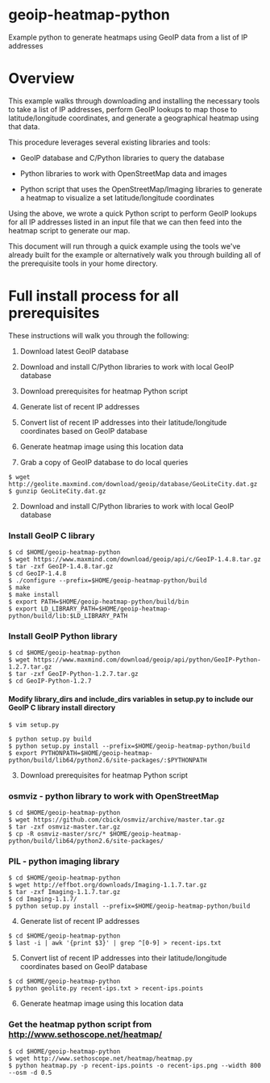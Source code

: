 geoip-heatmap-python
====================

Example python to generate heatmaps using GeoIP data from a list of IP addresses

Overview
========

This example walks through downloading and installing the necessary tools to
take a list of IP addresses, perform GeoIP lookups to map those to
latitude/longitude coordinates, and generate a geographical heatmap using that
data.  

This procedure leverages several existing libraries and tools:

- GeoIP database and C/Python libraries to query the database

- Python libraries to work with OpenStreetMap data and images

- Python script that uses the OpenStreetMap/Imaging libraries to generate a
  heatmap to visualize a set latitude/longitude coordinates

Using the above, we wrote a quick Python script to perform GeoIP lookups for
all IP addresses listed in an input file that we can then feed into the heatmap
script to generate our map.

This document will run through a quick example using the tools we've already
built for the example or alternatively walk you through building all of the
prerequisite tools in your home directory.


Full install process for all prerequisites
==========================================

These instructions will walk you through the following:
1. Download latest GeoIP database
2. Download and install C/Python libraries to work with local GeoIP database
3. Download prerequisites for heatmap Python script
4. Generate list of recent IP addresses
5. Convert list of recent IP addresses into their latitude/longitude
   coordinates based on GeoIP database
6. Generate heatmap image using this location data

1. Grab a copy of GeoIP database to do local queries

```
$ wget http://geolite.maxmind.com/download/geoip/database/GeoLiteCity.dat.gz
$ gunzip GeoLiteCity.dat.gz
```

2. Download and install C/Python libraries to work with local GeoIP database

### Install GeoIP C library
```
$ cd $HOME/geoip-heatmap-python
$ wget https://www.maxmind.com/download/geoip/api/c/GeoIP-1.4.8.tar.gz
$ tar -zxf GeoIP-1.4.8.tar.gz
$ cd GeoIP-1.4.8
$ ./configure --prefix=$HOME/geoip-heatmap-python/build
$ make
$ make install
$ export PATH=$HOME/geoip-heatmap-python/build/bin
$ export LD_LIBRARY_PATH=$HOME/geoip-heatmap-python/build/lib:$LD_LIBRARY_PATH
```

### Install GeoIP Python library
```
$ cd $HOME/geoip-heatmap-python
$ wget https://www.maxmind.com/download/geoip/api/python/GeoIP-Python-1.2.7.tar.gz
$ tar -zxf GeoIP-Python-1.2.7.tar.gz
$ cd GeoIP-Python-1.2.7
```

#### Modify library_dirs and include_dirs variables in setup.py to include our GeoIP C library install directory
```
$ vim setup.py

$ python setup.py build
$ python setup.py install --prefix=$HOME/geoip-heatmap-python/build
$ export PYTHONPATH=$HOME/geoip-heatmap-python/build/lib64/python2.6/site-packages/:$PYTHONPATH
```

3. Download prerequisites for heatmap Python script

### osmviz - python library to work with OpenStreetMap
```
$ cd $HOME/geoip-heatmap-python
$ wget https://github.com/cbick/osmviz/archive/master.tar.gz
$ tar -zxf osmviz-master.tar.gz
$ cp -R osmviz-master/src/* $HOME/geoip-heatmap-python/build/lib64/python2.6/site-packages/
```

### PIL - python imaging library
```
$ cd $HOME/geoip-heatmap-python
$ wget http://effbot.org/downloads/Imaging-1.1.7.tar.gz
$ tar -zxf Imaging-1.1.7.tar.gz
$ cd Imaging-1.1.7/
$ python setup.py install --prefix=$HOME/geoip-heatmap-python/build
```


4. Generate list of recent IP addresses

```
$ cd $HOME/geoip-heatmap-python
$ last -i | awk '{print $3}' | grep ^[0-9] > recent-ips.txt
```

5. Convert list of recent IP addresses into their latitude/longitude
   coordinates based on GeoIP database

```
$ cd $HOME/geoip-heatmap-python
$ python geolite.py recent-ips.txt > recent-ips.points
```


6. Generate heatmap image using this location data

### Get the heatmap python script from http://www.sethoscope.net/heatmap/
```
$ cd $HOME/geoip-heatmap-python
$ wget http://www.sethoscope.net/heatmap/heatmap.py
$ python heatmap.py -p recent-ips.points -o recent-ips.png --width 800 --osm -d 0.5
```

